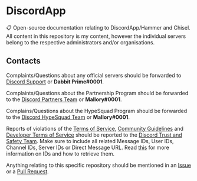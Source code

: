 # DiscordApp
:clipboard: Open-source documentation relating to DiscordApp/Hammer and Chisel.  
All content in this repository is my content, however the individual servers belong to the respective administrators and/or organisations.

## Contacts
Complaints/Questions about any official servers should be forwarded to [Discord Support](mailto:support@discordapp.com) or **Dabbit Prime#0001**.

Complaints/Questions about the Partnership Program should be forwarded to the [Discord Partners Team](mailto:partners@discordapp.com) or **Mallory#0001**.

Complains/Questions about the HypeSquad Program should be forwarded to the [Discord HypeSquad Team](mailto:hypesquad@discordapp.com) or **Mallory#0001**.


Reports of violations of the [Terms of Service](https://discordapp.com/terms), [Community Guidelines](https://discordapp.com/guidelines) and [Developer Terms of Service](https://discordapp.com/developers/docs/legal) should be reported to the [Discord Trust and Safety Team](mailto:abuse@discord.com). Make sure to include all related Message IDs, User IDs, Channel IDs, Server IDs or Direct Message URL. Read [this](https://support.discordapp.com/hc/en-us/articles/206346498-Where-can-I-find-my-User-Server-Message-ID-) for more information on IDs and how to retrieve them.


Anything relating to this specific repository should be mentioned in an [Issue](https://github.com/ItsPugle/DiscordApp/issues/new/) or a [Pull Request](https://github.com/ItsPugle/DiscordApp/compare).
